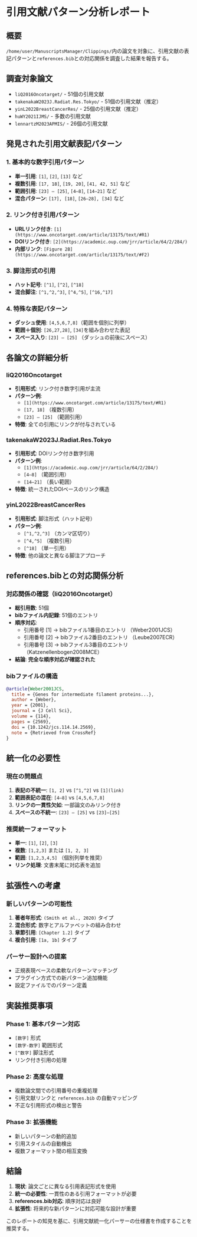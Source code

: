 # 引用文献パターン分析レポート

## 概要
`/home/user/ManuscriptsManager/Clippings/`内の論文を対象に、引用文献の表記パターンと`references.bib`との対応関係を調査した結果を報告する。

## 調査対象論文
- `liQ2016Oncotarget/` - 51個の引用文献
- `takenakaW2023J.Radiat.Res.Tokyo/` - 51個の引用文献（推定）
- `yinL2022BreastCancerRes/` - 25個の引用文献（推定）
- `huWY2021IJMS/` - 多数の引用文献
- `lennartzM2023APMIS/` - 26個の引用文献

## 発見された引用文献表記パターン

### 1. 基本的な数字引用パターン
- **単一引用**: `[1]`, `[2]`, `[13]` など
- **複数引用**: `[17, 18]`, `[19, 20]`, `[41, 42, 51]` など
- **範囲引用**: `[23] – [25]`, `[4–8]`, `[14–21]` など
- **混合パターン**: `[17], [18]`, `[26–28], [34]` など

### 2. リンク付き引用パターン
- **URLリンク付き**: `[1](https://www.oncotarget.com/article/13175/text/#R1)`
- **DOIリンク付き**: `[2](https://academic.oup.com/jrr/article/64/2/284/)`
- **内部リンク**: `[Figure 2B](https://www.oncotarget.com/article/13175/text/#F2)`

### 3. 脚注形式の引用
- **ハット記号**: `[^1]`, `[^2]`, `[^18]`
- **混合脚注**: `[^1,^2,^3]`, `[^4,^5]`, `[^16,^17]`

### 4. 特殊な表記パターン
- **ダッシュ使用**: `[4,5,6,7,8]`（範囲を個別に列挙）
- **範囲＋個別**: `[26,27,28]`, `[34]`を組み合わせた表記
- **スペース入り**: `[23] – [25]` （ダッシュの前後にスペース）

## 各論文の詳細分析

### liQ2016Oncotarget
- **引用形式**: リンク付き数字引用が主流
- **パターン例**: 
  - `[1](https://www.oncotarget.com/article/13175/text/#R1)`
  - `[17, 18]` （複数引用）
  - `[23] – [25]` （範囲引用）
- **特徴**: 全ての引用にリンクが付与されている

### takenakaW2023J.Radiat.Res.Tokyo
- **引用形式**: DOIリンク付き数字引用
- **パターン例**:
  - `[1](https://academic.oup.com/jrr/article/64/2/284/)`
  - `[4–8]` （範囲引用）
  - `[14–21]` （長い範囲）
- **特徴**: 統一されたDOIベースのリンク構造

### yinL2022BreastCancerRes
- **引用形式**: 脚注形式（ハット記号）
- **パターン例**:
  - `[^1,^2,^3]` （カンマ区切り）
  - `[^4,^5]` （複数引用）
  - `[^18]` （単一引用）
- **特徴**: 他の論文と異なる脚注アプローチ

## references.bibとの対応関係分析

### 対応関係の確認（liQ2016Oncotarget）
- **総引用数**: 51個
- **bibファイル内記録**: 51個のエントリ
- **順序対応**: 
  - 引用番号 [1] → bibファイル1番目のエントリ （Weber2001JCS）
  - 引用番号 [2] → bibファイル2番目のエントリ （Leube2007ECR）
  - 引用番号 [3] → bibファイル3番目のエントリ （Katzenellenbogen2008MCE）
- **結論**: **完全な順序対応が確認された**

### bibファイルの構造
```bibtex
@article{Weber2001JCS,
  title = {Genes for intermediate filament proteins...},
  author = {Weber},
  year = {2001},
  journal = {J Cell Sci},
  volume = {114},
  pages = {2569},
  doi = {10.1242/jcs.114.14.2569},
  note = {Retrieved from CrossRef}
}
```

## 統一化の必要性

### 現在の問題点
1. **表記の不統一**: `[1, 2]` vs `[^1,^2]` vs `[1](link)`
2. **範囲表記の混在**: `[4–8]` vs `[4,5,6,7,8]`
3. **リンクの一貫性欠如**: 一部論文のみリンク付き
4. **スペースの不統一**: `[23] – [25]` vs `[23]–[25]`

### 推奨統一フォーマット
- **単一**: `[1]`, `[2]`, `[3]`
- **複数**: `[1,2,3]` または `[1, 2, 3]`
- **範囲**: `[1,2,3,4,5]` （個別列挙を推奨）
- **リンク処理**: 文書末尾に対応表を追加

## 拡張性への考慮

### 新しいパターンの可能性
1. **著者年形式**: `(Smith et al., 2020)` タイプ
2. **混合形式**: 数字とアルファベットの組み合わせ
3. **章節引用**: `[Chapter 1.2]` タイプ
4. **複合引用**: `[1a, 1b]` タイプ

### パーサー設計への提案
- 正規表現ベースの柔軟なパターンマッチング
- プラグイン方式での新パターン追加機能
- 設定ファイルでのパターン定義

## 実装推奨事項

### Phase 1: 基本パターン対応
- `[数字]` 形式
- `[数字-数字]` 範囲形式
- `[^数字]` 脚注形式
- リンク付き引用の処理

### Phase 2: 高度な処理
- 複数論文間での引用番号の重複処理
- 引用文献リンクと `references.bib` の自動マッピング
- 不正な引用形式の検出と警告

### Phase 3: 拡張機能
- 新しいパターンの動的追加
- 引用スタイルの自動検出
- 複数フォーマット間の相互変換

## 結論

1. **現状**: 論文ごとに異なる引用表記形式を使用
2. **統一の必要性**: 一貫性のある引用フォーマットが必要
3. **references.bib対応**: 順序対応は良好
4. **拡張性**: 将来的な新パターンに対応可能な設計が重要

このレポートの知見を基に、引用文献統一化パーサーの仕様書を作成することを推奨する。 